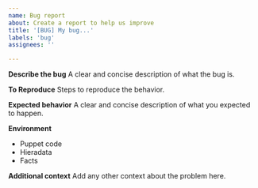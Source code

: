 ```yaml
---
name: Bug report
about: Create a report to help us improve
title: '[BUG] My bug...'
labels: 'bug'
assignees: ''

---
```


**Describe the bug**
A clear and concise description of what the bug is.

**To Reproduce**
Steps to reproduce the behavior.

**Expected behavior**
A clear and concise description of what you expected to happen.

**Environment**
- Puppet code
- Hieradata
- Facts

**Additional context**
Add any other context about the problem here.
